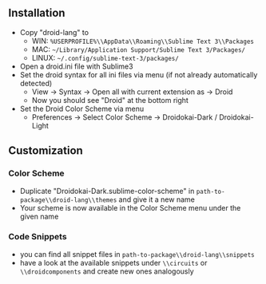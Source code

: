## Installation

- Copy "droid-lang" to
	- WIN: `%USERPROFILE%\\AppData\\Roaming\\Sublime Text 3\\Packages`
	- MAC: `~/Library/Application Support/Sublime Text 3/Packages/`
	- LINUX: `~/.config/sublime-text-3/packages/`
- Open a droid.ini file with Sublime3
- Set the droid syntax for all ini files via menu (if not already automatically detected)
	- View -> Syntax -> Open all with current extension as -> Droid
	- Now you should see "Droid" at the bottom right
- Set the Droid Color Scheme via menu
	- Preferences -> Select Color Scheme -> Droidokai-Dark / Droidokai-Light

## Customization

### Color Scheme

- Duplicate "Droidokai-Dark.sublime-color-scheme" in `path-to-package\\droid-lang\\themes` and give it a new name
- Your scheme is now available in the Color Scheme menu under the given name

### Code Snippets

- you can find all snippet files in `path-to-package\\droid-lang\\snippets`
- have a look at the available snippets under `\\circuits` or `\\droidcomponents` and create new ones analogously